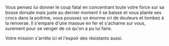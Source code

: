 Vous pensez lui donner le coup fatal en concentrant toute votre force sur sa bosse dorsale mais juste au dernier moment il se baisse et vous plante ses crocs dans la poitrine, vous poussez un énorme cri de douleurs et tombez à la renverse. Il s'empare d'une massue en fer et s'acharne sur vous, surement pour se venger de ce qu'on a pu lui faire. 

Votre mission s'arrête ici et l'espoir des résistants aussi.